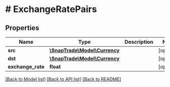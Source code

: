 # # ExchangeRatePairs

## Properties

Name | Type | Description | Notes
------------ | ------------- | ------------- | -------------
**src** | [**\SnapTrade\Model\Currency**](Currency.md) |  | [optional]
**dst** | [**\SnapTrade\Model\Currency**](Currency.md) |  | [optional]
**exchange_rate** | **float** |  | [optional]

[[Back to Model list]](../../README.md#models) [[Back to API list]](../../README.md#endpoints) [[Back to README]](../../README.md)

